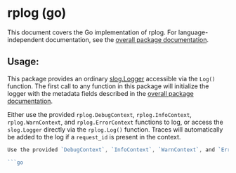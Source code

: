 # rplog (go)
This document covers the Go implementation of rplog. For language-independent documentation, see the [overall package documentation](../README.md).


## Usage:
This package provides an ordinary [slog.Logger](https://pkg.go.dev/log/slog) accessible via the `Log()` function. The first call to any function in this package will initialize the logger with the metadata fields described in the [overall package documentation](../README.md).

Either use the provided `rplog.DebugContext`, `rplog.InfoContext`, `rplog.WarnContext`, and `rplog.ErrorContext` functions to log, or access the `slog.Logger` directly via the `rplog.Log()` function. Traces will automatically be added to the log if a `request_id` is present in the context.

```go
Use the provided `DebugContext`, `InfoContext`, `WarnContext`, and `ErrorContext` functions to log, or access the `slog.Logger` directly.

```go